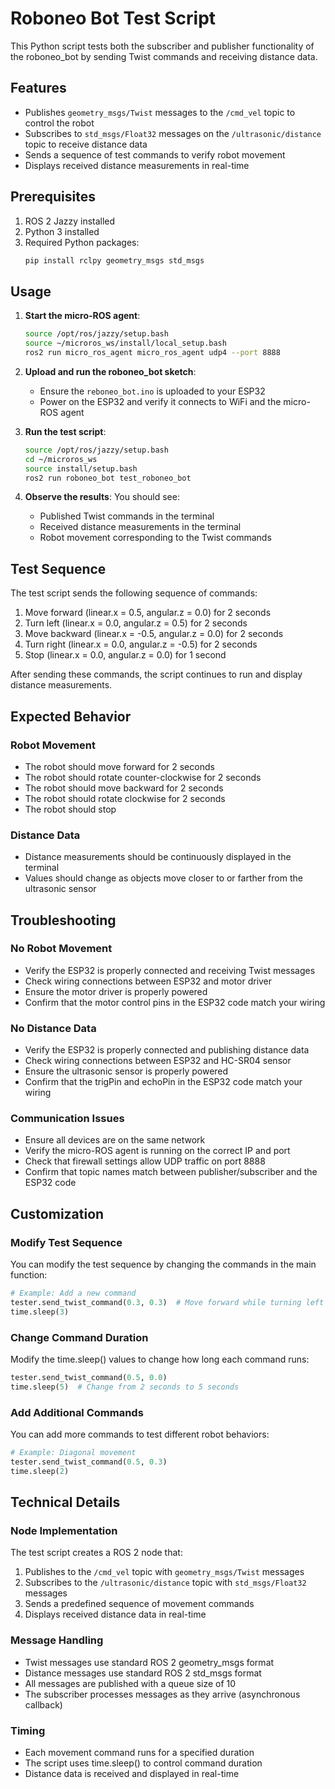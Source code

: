 # Roboneo Bot Test Script

This Python script tests both the subscriber and publisher functionality of the roboneo_bot by sending Twist commands and receiving distance data.

## Features

- Publishes `geometry_msgs/Twist` messages to the `/cmd_vel` topic to control the robot
- Subscribes to `std_msgs/Float32` messages on the `/ultrasonic/distance` topic to receive distance data
- Sends a sequence of test commands to verify robot movement
- Displays received distance measurements in real-time

## Prerequisites

1. ROS 2 Jazzy installed
2. Python 3 installed
3. Required Python packages:
   ```bash
   pip install rclpy geometry_msgs std_msgs
   ```

## Usage

1. **Start the micro-ROS agent**:
   ```bash
   source /opt/ros/jazzy/setup.bash
   source ~/microros_ws/install/local_setup.bash
   ros2 run micro_ros_agent micro_ros_agent udp4 --port 8888
   ```

2. **Upload and run the roboneo_bot sketch**:
   - Ensure the `reboneo_bot.ino` is uploaded to your ESP32
   - Power on the ESP32 and verify it connects to WiFi and the micro-ROS agent

3. **Run the test script**:
   ```bash
   source /opt/ros/jazzy/setup.bash
   cd ~/microros_ws
   source install/setup.bash
   ros2 run roboneo_bot test_roboneo_bot
   ```

4. **Observe the results**:
   You should see:
   - Published Twist commands in the terminal
   - Received distance measurements in the terminal
   - Robot movement corresponding to the Twist commands

## Test Sequence

The test script sends the following sequence of commands:
1. Move forward (linear.x = 0.5, angular.z = 0.0) for 2 seconds
2. Turn left (linear.x = 0.0, angular.z = 0.5) for 2 seconds
3. Move backward (linear.x = -0.5, angular.z = 0.0) for 2 seconds
4. Turn right (linear.x = 0.0, angular.z = -0.5) for 2 seconds
5. Stop (linear.x = 0.0, angular.z = 0.0) for 1 second

After sending these commands, the script continues to run and display distance measurements.

## Expected Behavior

### Robot Movement
- The robot should move forward for 2 seconds
- The robot should rotate counter-clockwise for 2 seconds
- The robot should move backward for 2 seconds
- The robot should rotate clockwise for 2 seconds
- The robot should stop

### Distance Data
- Distance measurements should be continuously displayed in the terminal
- Values should change as objects move closer to or farther from the ultrasonic sensor

## Troubleshooting

### No Robot Movement
- Verify the ESP32 is properly connected and receiving Twist messages
- Check wiring connections between ESP32 and motor driver
- Ensure the motor driver is properly powered
- Confirm that the motor control pins in the ESP32 code match your wiring

### No Distance Data
- Verify the ESP32 is properly connected and publishing distance data
- Check wiring connections between ESP32 and HC-SR04 sensor
- Ensure the ultrasonic sensor is properly powered
- Confirm that the trigPin and echoPin in the ESP32 code match your wiring

### Communication Issues
- Ensure all devices are on the same network
- Verify the micro-ROS agent is running on the correct IP and port
- Check that firewall settings allow UDP traffic on port 8888
- Confirm that topic names match between publisher/subscriber and the ESP32 code

## Customization

### Modify Test Sequence
You can modify the test sequence by changing the commands in the main function:
```python
# Example: Add a new command
tester.send_twist_command(0.3, 0.3)  # Move forward while turning left
time.sleep(3)
```

### Change Command Duration
Modify the time.sleep() values to change how long each command runs:
```python
tester.send_twist_command(0.5, 0.0)
time.sleep(5)  # Change from 2 seconds to 5 seconds
```

### Add Additional Commands
You can add more commands to test different robot behaviors:
```python
# Example: Diagonal movement
tester.send_twist_command(0.5, 0.3)
time.sleep(2)
```

## Technical Details

### Node Implementation
The test script creates a ROS 2 node that:
1. Publishes to the `/cmd_vel` topic with `geometry_msgs/Twist` messages
2. Subscribes to the `/ultrasonic/distance` topic with `std_msgs/Float32` messages
3. Sends a predefined sequence of movement commands
4. Displays received distance data in real-time

### Message Handling
- Twist messages use standard ROS 2 geometry_msgs format
- Distance messages use standard ROS 2 std_msgs format
- All messages are published with a queue size of 10
- The subscriber processes messages as they arrive (asynchronous callback)

### Timing
- Each movement command runs for a specified duration
- The script uses time.sleep() to control command duration
- Distance data is received and displayed in real-time

